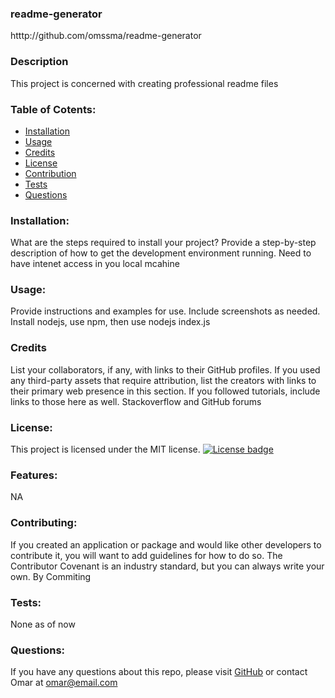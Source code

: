
  ### readme-generator
  htttp://github.com/omssma/readme-generator
  
  ### Description
  This project is concerned with creating professional readme files

  ### Table of Cotents:
  * [Installation](#installation)
  * [Usage](#usage)
  * [Credits](#credits)
  * [License](#license)
  * [Contribution](#contribution)
  * [Tests](#tests)
  * [Questions](#questions)

  ### Installation:
  What are the steps required to install your project? Provide a step-by-step description of how to get the development environment running.
  Need to have intenet access in you local mcahine 

  ### Usage:
  Provide instructions and examples for use. Include screenshots as needed.
  Install nodejs, use npm, then use nodejs index.js

  ### Credits
  List your collaborators, if any, with links to their GitHub profiles.
  If you used any third-party assets that require attribution, list the creators with links to their primary web presence in this section.
  If you followed tutorials, include links to those here as well.
  Stackoverflow and GitHub forums

  ### License:
  This project is licensed under the MIT license.
  [![License badge](https://img.shields.io/badge/license-MIT-<COLOR>.svg)](#license)
  
  ### Features:
  NA

  ### Contributing:
  If you created an application or package and would like other developers to contribute it, you will want to add guidelines for how to do so. The Contributor Covenant is an industry standard, but you can always write your own.
  By Commiting

  ### Tests:
  None as of now

  ### Questions:
  If you have any questions about this repo, please visit [GitHub](https://github.com/omssma) or contact Omar at omar@email.com
